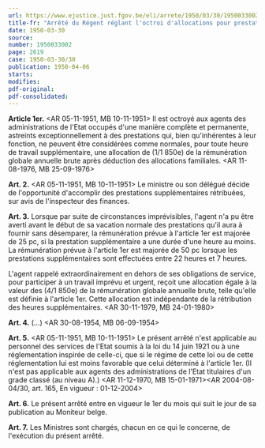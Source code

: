 ```yaml
---
url: https://www.ejustice.just.fgov.be/eli/arrete/1950/03/30/1950033002/justel
title-fr: "Arrêté du Régent réglant l'octroi d'allocations pour prestations à titre exceptionnel. (NOTE : abrogé pour la Communauté flamande par AGF 1993-11-24/32, art. 13.156, En vigueur : 20-02-2004) (NOTE : abrogé pour la Région de Bruxelles-capitale par ARR 1999-05-06/52, art. 406, 3°, En vigueur : 01-07-1999, et par ARR 2002-09-26/43, art. 416, 2°, En vigueur : 01-03-2001) (NOTE : abrogé pour la Région wallonne par ARW 2001-06-14/51, art. 18, 1°, En vigueur : indéterminée) (NOTE : abrogé pour la Communauté française par ACF 2004-02-18/41, art. 9, En vigueur : 01-03-2004) (NOTE : abrogé par AR 2013-02-11/04, art. 15, 1°, 001; En vigueur : 01-01-2017, voir AR 2016-03-13/03, art. 1) Voir modification(s)"
date: 1950-03-30
source:
number: 1950033002
page: 2619
case: 1950-03-30/30
publication: 1950-04-06
starts:
modifies:
pdf-original:
pdf-consolidated:
---
```


**Article 1er.** <AR 05-11-1951, MB 10-11-1951> Il est octroyé aux agents des administrations de l'Etat occupés d'une manière complète et permanente, astreints exceptionnellement à des prestations qui, bien qu'inhérentes à leur fonction, ne peuvent être considérées comme normales, pour toute heure de travail supplémentaire, une allocation de (1/1 850e) de la rémunération globale annuelle brute après déduction des allocations familiales. <AR 11-08-1976, MB 25-09-1976>

**Art. 2.** <AR 05-11-1951, MB 10-11-1951> Le ministre ou son délégué décide de l'opportunité d'accomplir des prestations supplémentaires rétribuées, sur avis de l'inspecteur des finances.

**Art. 3.** Lorsque par suite de circonstances imprévisibles, l'agent n'a pu être averti avant le début de sa vacation normale des prestations qu'il aura à fournir sans désemparer, la rémunération prévue à l'article 1er est majorée de 25 pc, si la prestation supplémentaire a une durée d'une heure au moins. La rémunération prévue à l'article 1er est majorée de 50 pc lorsque les prestations supplémentaires sont effectuées entre 22 heures et 7 heures.

L'agent rappelé extraordinairement en dehors de ses obligations de service, pour participer à un travail imprévu et urgent, reçoit une allocation égale à la valeur des (4/1 850e) de la rémunération globale annuelle brute, telle qu'elle est définie à l'article 1er. Cette allocation est indépendante de la rétribution des heures supplémentaires. <AR 30-11-1979, MB 24-01-1980>

**Art. 4.** (...) <AR 30-08-1954, MB 06-09-1954>

**Art. 5.** <AR 05-11-1951, MB 10-11-1951> Le présent arrêté n'est applicable au personnel des services de l'Etat soumis à la loi du 14 juin 1921 ou à une réglementation inspirée de celle-ci, que si le régime de cette loi ou de cette réglementation lui est moins favorable que celui déterminé à l'article 1er. (Il n'est pas applicable aux agents des administrations de l'Etat titulaires d'un grade classé (au niveau A).) <AR 11-12-1970, MB 15-01-1971><AR 2004-08-04/30, art. 165,  En vigueur :  01-12-2004>

**Art. 6.** Le présent arrêté entre en vigueur le 1er du mois qui suit le jour de sa publication au Moniteur belge.

**Art. 7.** Les Ministres sont chargés, chacun en ce qui le concerne, de l'exécution du présent arrêté.


